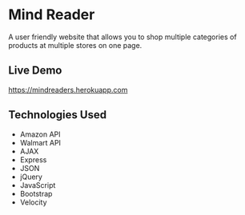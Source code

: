 # Mind Reader

A user friendly website that allows you to shop multiple categories of products at multiple stores on one page.

## Live Demo

https://mindreaders.herokuapp.com

## Technologies Used
* Amazon API
* Walmart API
* AJAX
* Express
* JSON
* jQuery
* JavaScript
* Bootstrap
* Velocity
